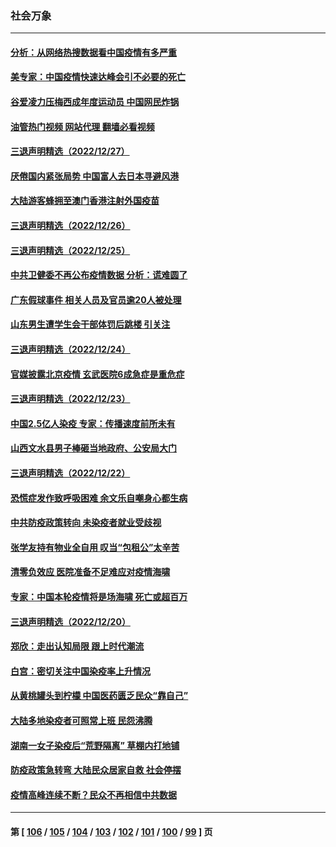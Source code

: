 ### 社会万象
---
#### [分析：从网络热搜数据看中国疫情有多严重](../../pages/ncid282/n13893186.md?12290045) 
#### [美专家：中国疫情快速达峰会引不必要的死亡](../../pages/ncid282/n13892430.md?12290045) 
#### [谷爱凌力压梅西成年度运动员 中国网民炸锅](../../pages/ncid282/n13893060.md?12290045) 
#### [油管热门视频 网站代理 翻墙必看视频](http://138.2.39.72:81/youtube.html?epic-marker?12290045)
#### [三退声明精选（2022/12/27）](../../pages/ncid282/n13893166.md?12290045) 
#### [厌倦国内紧张局势 中国富人去日本寻避风港](../../pages/ncid282/n13893099.md?12290045) 
#### [大陆游客蜂拥至澳门香港注射外国疫苗](../../pages/ncid282/n13892276.md?12290045) 
#### [三退声明精选（2022/12/26）](../../pages/ncid282/n13892294.md?12290045) 
#### [三退声明精选（2022/12/25）](../../pages/ncid282/n13891860.md?12290045) 
#### [中共卫健委不再公布疫情数据 分析：谎难圆了](../../pages/ncid282/n13891754.md?12290045) 
#### [广东假球事件 相关人员及官员逾20人被处理](../../pages/ncid282/n13891649.md?12290045) 
#### [山东男生遭学生会干部体罚后跳楼 引关注](../../pages/ncid282/n13891288.md?12290045) 
#### [三退声明精选（2022/12/24）](../../pages/ncid282/n13891406.md?12290045) 
#### [官媒披露北京疫情 玄武医院6成急症是重危症](../../pages/ncid282/n13890820.md?12290045) 
#### [三退声明精选（2022/12/23）](../../pages/ncid282/n13890816.md?12290045) 
#### [中国2.5亿人染疫 专家：传播速度前所未有](../../pages/ncid282/n13890708.md?12290045) 
#### [山西文水县男子棒砸当地政府、公安局大门](../../pages/ncid282/n13890318.md?12290045) 
#### [三退声明精选（2022/12/22）](../../pages/ncid282/n13890200.md?12290045) 
#### [恐慌症发作致呼吸困难 余文乐自嘲身心都生病](../../pages/ncid282/n13890051.md?12290045) 
#### [中共防疫政策转向 未染疫者就业受歧视](../../pages/ncid282/n13889392.md?12290045) 
#### [张学友持有物业全自用 叹当“包租公”太辛苦](../../pages/ncid282/n13889232.md?12290045) 
#### [清零负效应 医院准备不足难应对疫情海啸](../../pages/ncid282/n13889288.md?12290045) 
#### [专家：中国本轮疫情将是场海啸 死亡或超百万](../../pages/ncid282/n13889127.md?12290045) 
#### [三退声明精选（2022/12/20）](../../pages/ncid282/n13888749.md?12290045) 
#### [郑欣：走出认知局限 跟上时代潮流](../../pages/ncid282/n13887826.md?12290045) 
#### [白宫：密切关注中国染疫率上升情况](../../pages/ncid282/n13888511.md?12290045) 
#### [从黄桃罐头到柠檬 中国医药匮乏民众“靠自己”](../../pages/ncid282/n13888385.md?12290045) 
#### [大陆多地染疫者可照常上班 民怨沸腾](../../pages/ncid282/n13888446.md?12290045) 
#### [湖南一女子染疫后“荒野隔离” 草棚内打地铺](../../pages/ncid282/n13888244.md?12290045) 
#### [防疫政策急转弯 大陆民众居家自救 社会停摆](../../pages/ncid282/n13887804.md?12290045) 
#### [疫情高峰连续不断？民众不再相信中共数据](../../pages/ncid282/n13887570.md?12290045) 

---
#### 第 [ [106](./106.md?12290045) / [105](./105.md?12290045) / [104](./104.md?12290045) / [103](./103.md?12290045) / [102](./102.md?12290045) / [101](./101.md?12290045) / [100](./100.md?12290045) / [99](./99.md?12290045) ] 页
